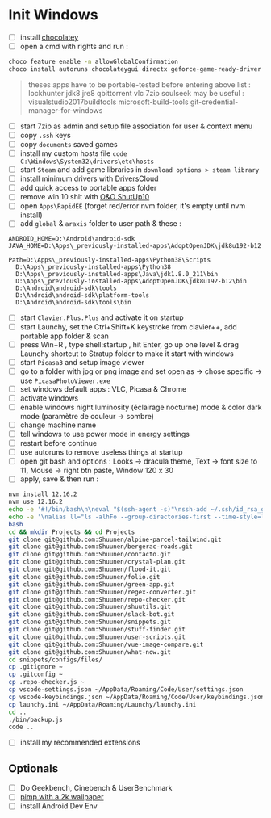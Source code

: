 # Init Windows

- [ ] install [chocolatey](https://chocolatey.org/install)
- [ ] open a cmd with rights and run :

```bash
choco feature enable -n allowGlobalConfirmation
choco install autoruns chocolateygui directx geforce-game-ready-driver git GoogleChrome launchyqt nvm.portable spotify steam vcredist-all vscode
```

> theses apps have to be portable-tested before entering above list : lockhunter jdk8 jre8 qbittorrent vlc 7zip soulseek
> may be useful : visualstudio2017buildtools microsoft-build-tools git-credential-manager-for-windows

- [ ] start 7zip as admin and setup file association for user & context menu
- [ ] copy `.ssh` keys
- [ ] copy `documents` saved games
- [ ] install my custom hosts file `code C:\Windows\System32\drivers\etc\hosts`
- [ ] start `Steam` and add game libraries in `download options > steam library`
- [ ] install minimum drivers with [DriversCloud](https://www.driverscloud.com)
- [ ] add quick access to portable apps folder
- [ ] remove win 10 shit with [O&O ShutUp10](https://www.oo-software.com/en/shutup10)
- [ ] open `Apps\RapidEE` (forget red/error nvm folder, it's empty until nvm install)
- [ ] add `global` & `araxis` folder to user path & these :

```text
ANDROID_HOME=D:\Android\android-sdk
JAVA_HOME=D:\Apps\_previously-installed-apps\AdoptOpenJDK\jdk8u192-b12

Path=D:\Apps\_previously-installed-apps\Python38\Scripts
  D:\Apps\_previously-installed-apps\Python38
  D:\Apps\_previously-installed-apps\Java\jdk1.8.0_211\bin
  D:\Apps\_previously-installed-apps\AdoptOpenJDK\jdk8u192-b12\bin
  D:\Android\android-sdk\tools
  D:\Android\android-sdk\platform-tools
  D:\Android\android-sdk\tools\bin
```

- [ ] start `Clavier.Plus.Plus` and activate it on startup
- [ ] start Launchy, set the Ctrl+Shift+K keystroke from clavier++, add portable app folder & scan
- [ ] press Win+R , type shell:startup , hit Enter, go up one level & drag Launchy shortcut to Stratup folder to make it start with windows
- [ ] start `Picasa3` and setup image viewer
- [ ] go to a folder with jpg or png image and set open as -> chose specific -> use `PicasaPhotoViewer.exe`
- [ ] set windows default apps : VLC, Picasa & Chrome
- [ ] activate windows
- [ ] enable windows night luminosity (éclairage nocturne) mode & color dark mode (paramètre de couleur -> sombre)
- [ ] change machine name
- [ ] tell windows to use power mode in energy settings
- [ ] restart before continue
- [ ] use autoruns to remove useless things at startup
- [ ] open git bash and options : Looks -> dracula theme, Text -> font size to 11, Mouse -> right btn paste, Window 120 x 30
- [ ] apply, save & then run :

```bash
nvm install 12.16.2
nvm use 12.16.2
echo -e '#!/bin/bash\n\neval "$(ssh-agent -s)"\nssh-add ~/.ssh/id_rsa_gh' > ~/.bashrc
echo -e '\nalias ll="ls -alhFo --group-directories-first --time-style=long-iso --color=auto"' >> ~/.bashrc
bash
cd && mkdir Projects && cd Projects
git clone git@github.com:Shuunen/alpine-parcel-tailwind.git
git clone git@github.com:Shuunen/bergerac-roads.git
git clone git@github.com:Shuunen/contacto.git
git clone git@github.com:Shuunen/crystal-plan.git
git clone git@github.com:Shuunen/flood-it.git
git clone git@github.com:Shuunen/folio.git
git clone git@github.com:Shuunen/green-app.git
git clone git@github.com:Shuunen/regex-converter.git
git clone git@github.com:Shuunen/repo-checker.git
git clone git@github.com:Shuunen/shuutils.git
git clone git@github.com:Shuunen/slack-bot.git
git clone git@github.com:Shuunen/snippets.git
git clone git@github.com:Shuunen/stuff-finder.git
git clone git@github.com:Shuunen/user-scripts.git
git clone git@github.com:Shuunen/vue-image-compare.git
git clone git@github.com:Shuunen/what-now.git
cd snippets/configs/files/
cp .gitignore ~
cp .gitconfig ~
cp .repo-checker.js ~
cp vscode-settings.json ~/AppData/Roaming/Code/User/settings.json
cp vscode-keybindings.json ~/AppData/Roaming/Code/User/keybindings.json
cp launchy.ini ~/AppData/Roaming/Launchy/launchy.ini
cd ..
./bin/backup.js
code ..
```

- [ ] install my recommended extensions

## Optionals

- [ ] Do Geekbench, Cinebench & UserBenchmark
- [ ] [pimp with a 2k wallpaper](https://www.google.com/search?q=wallpaper+2k)
- [ ] install Android Dev Env
